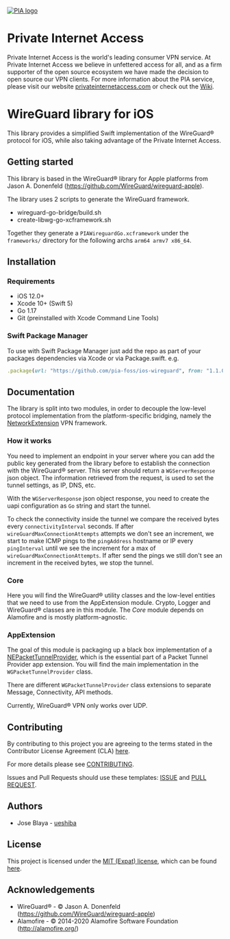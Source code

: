 [![PIA logo][pia-image]][pia-url]

# Private Internet Access

Private Internet Access is the world's leading consumer VPN service. At Private Internet Access we believe in unfettered access for all, and as a firm supporter of the open source ecosystem we have made the decision to open source our VPN clients. For more information about the PIA service, please visit our website [privateinternetaccess.com][pia-url] or check out the [Wiki][pia-wiki].

# WireGuard library for iOS

This library provides a simplified Swift implementation of the WireGuard® protocol for iOS, while also taking advantage of the Private Internet Access.

## Getting started

This library is based in the WireGuard® library for Apple platforms from Jason A. Donenfeld (https://github.com/WireGuard/wireguard-apple).

The library uses 2 scripts to generate the WireGuard framework.

- wireguard-go-bridge/build.sh
- create-libwg-go-xcframework.sh

Together they generate a `PIAWireguardGo.xcframework` under the `frameworks/` directory for the following archs `arm64 armv7 x86_64`.

## Installation

### Requirements

- iOS 12.0+
- Xcode 10+ (Swift 5)
- Go 1.17
- Git (preinstalled with Xcode Command Line Tools)

### Swift Package Manager

To use with Swift Package Manager just add the repo as part of your packages dependencies via Xcode or via Package.swift. e.g.

```ruby
.package(url: "https://github.com/pia-foss/ios-wireguard", from: "1.1.0")
```
    
## Documentation

The library is split into two modules, in order to decouple the low-level protocol implementation from the platform-specific bridging, namely the [NetworkExtension][ne-home] VPN framework.

### How it works

You need to implement an endpoint in your server where you can add the public key generated from the library before to establish the connection with the WireGuard® server. This server should return a `WGServerResponse` json object. The information retrieved from the request, is used to set the tunnel settings, as IP, DNS, etc. 

With the `WGServerResponse` json object response, you need to create the uapi configuration as `Go` string and start the tunnel.

To check the connectivity inside the tunnel we compare the received bytes every `connectivityInterval` seconds. If after `wireGuardMaxConnectionAttempts` attempts we don't see an increment, we start to make ICMP pings to the `pingAddress` hostname or IP every `pingInterval` until we see the increment for a max of `wireGuardMaxConnectionAttempts`. If after send the pings we still don't see an increment in the received bytes, we stop the tunnel.

### Core

Here you will find the WireGuard® utility classes and the low-level entities that we need to use from the AppExtension module. Crypto, Logger and WireGuard® classes are in this module. The *Core* module depends on Alamofire and is mostly platform-agnostic.

### AppExtension

The goal of this module is packaging up a black box implementation of a [NEPacketTunnelProvider][ne-ptp], which is the essential part of a Packet Tunnel Provider app extension. You will find the main implementation in the `WGPacketTunnelProvider` class.

There are different `WGPacketTunnelProvider` class extensions to separate Message, Connectivity, API methods. 

Currently, WireGuard® VPN only works over UDP.

## Contributing

By contributing to this project you are agreeing to the terms stated in the Contributor License Agreement (CLA) [here](/CLA.rst).

For more details please see [CONTRIBUTING](/CONTRIBUTING.md).

Issues and Pull Requests should use these templates: [ISSUE](/.github/ISSUE_TEMPLATE.md) and [PULL REQUEST](/.github/PULL_REQUEST_TEMPLATE.md).

## Authors

- Jose Blaya - [ueshiba](https://github.com/ueshiba)

## License

This project is licensed under the [MIT (Expat) license](https://choosealicense.com/licenses/mit/), which can be found [here](/LICENSE).

## Acknowledgements

- WireGuard® - © Jason A. Donenfeld (https://github.com/WireGuard/wireguard-apple)
- Alamofire - © 2014-2020 Alamofire Software Foundation (http://alamofire.org/)

[pia-image]: https://www.privateinternetaccess.com/assets/PIALogo2x-0d1e1094ac909ea4c93df06e2da3db4ee8a73d8b2770f0f7d768a8603c62a82f.png
[pia-url]: https://www.privateinternetaccess.com/
[pia-wiki]: https://en.wikipedia.org/wiki/Private_Internet_Access

[ne-home]: https://developer.apple.com/documentation/networkextension
[ne-ptp]: https://developer.apple.com/documentation/networkextension/nepackettunnelprovider
